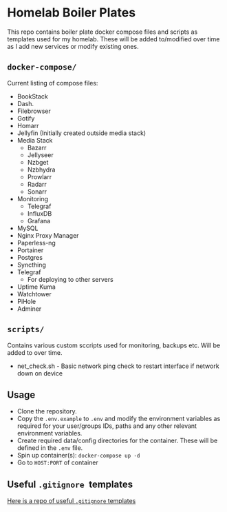 # Homelab Boiler Plates

This repo contains boiler plate docker compose files and scripts as templates used for my homelab. These will be added to/modified over time as I add new services or modify existing ones. 

## `docker-compose/`

Current listing of compose files:

* BookStack
* Dash.
* Filebrowser
* Gotify
* Homarr
* Jellyfin (Initially created outside media stack)
* Media Stack
    * Bazarr
    * Jellyseer
    * Nzbget
    * Nzbhydra
    * Prowlarr
    * Radarr
    * Sonarr
* Monitoring
    * Telegraf
    * InfluxDB
    * Grafana
* MySQL
* Nginx Proxy Manager
* Paperless-ng
* Portainer
* Postgres
* Syncthing
* Telegraf
    * For deploying to other servers
* Uptime Kuma
* Watchtower
* PiHole
* Adminer

## `scripts/`

Contains various custom sccripts used for monitoring, backups etc. Will be added to over time.

* net_check.sh - Basic network ping check to restart interface if network down on device

## Usage

* Clone the repository.
* Copy the `.env.example` to `.env` and modify the environment variables as required for your user/groups IDs, paths and any other relevant environment variables.
* Create required data/config directories for the container. These will be defined in the `.env` file.
* Spin up container(s): `docker-compose up -d`
* Go to `HOST:PORT` of container

## Useful `.gitignore `templates

[Here is a repo of useful `.gitignore` templates](https://github.com/github/gitignore)